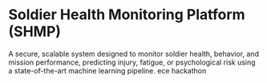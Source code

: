 # Soldier Health Monitoring Platform (SHMP)
A secure, scalable system designed to monitor soldier health, behavior, and mission performance, predicting injury, fatigue, or psychological risk using a state-of-the-art machine learning pipeline.
ece hackathon

